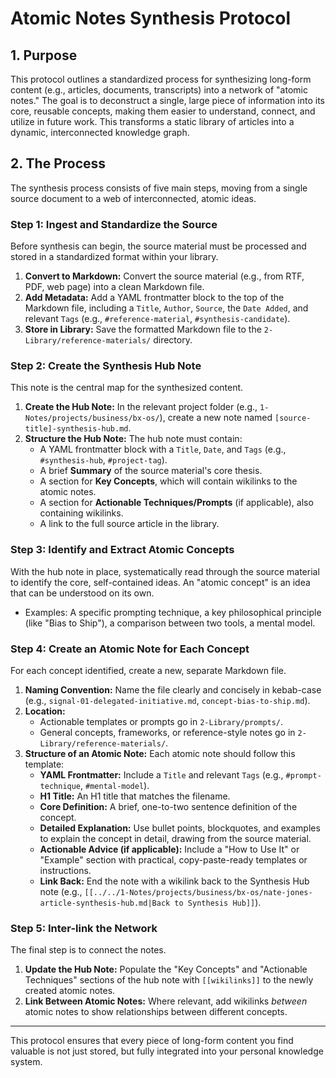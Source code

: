 # Atomic Notes Synthesis Protocol

## 1. Purpose

This protocol outlines a standardized process for synthesizing long-form content (e.g., articles, documents, transcripts) into a network of "atomic notes." The goal is to deconstruct a single, large piece of information into its core, reusable concepts, making them easier to understand, connect, and utilize in future work. This transforms a static library of articles into a dynamic, interconnected knowledge graph.

## 2. The Process

The synthesis process consists of five main steps, moving from a single source document to a web of interconnected, atomic ideas.

### Step 1: Ingest and Standardize the Source

Before synthesis can begin, the source material must be processed and stored in a standardized format within your library.

1.  **Convert to Markdown:** Convert the source material (e.g., from RTF, PDF, web page) into a clean Markdown file.
2.  **Add Metadata:** Add a YAML frontmatter block to the top of the Markdown file, including a `Title`, `Author`, `Source`, the `Date Added`, and relevant `Tags` (e.g., `#reference-material`, `#synthesis-candidate`).
3.  **Store in Library:** Save the formatted Markdown file to the `2-Library/reference-materials/` directory.

### Step 2: Create the Synthesis Hub Note

This note is the central map for the synthesized content.

1.  **Create the Hub Note:** In the relevant project folder (e.g., `1-Notes/projects/business/bx-os/`), create a new note named `[source-title]-synthesis-hub.md`.
2.  **Structure the Hub Note:** The hub note must contain:
    *   A YAML frontmatter block with a `Title`, `Date`, and `Tags` (e.g., `#synthesis-hub`, `#project-tag`).
    *   A brief **Summary** of the source material's core thesis.
    *   A section for **Key Concepts**, which will contain wikilinks to the atomic notes.
    *   A section for **Actionable Techniques/Prompts** (if applicable), also containing wikilinks.
    *   A link to the full source article in the library.

### Step 3: Identify and Extract Atomic Concepts

With the hub note in place, systematically read through the source material to identify the core, self-contained ideas. An "atomic concept" is an idea that can be understood on its own.

*   Examples: A specific prompting technique, a key philosophical principle (like "Bias to Ship"), a comparison between two tools, a mental model.

### Step 4: Create an Atomic Note for Each Concept

For each concept identified, create a new, separate Markdown file.

1.  **Naming Convention:** Name the file clearly and concisely in kebab-case (e.g., `signal-01-delegated-initiative.md`, `concept-bias-to-ship.md`).
2.  **Location:**
    *   Actionable templates or prompts go in `2-Library/prompts/`.
    *   General concepts, frameworks, or reference-style notes go in `2-Library/reference-materials/`.
3.  **Structure of an Atomic Note:** Each atomic note should follow this template:
    *   **YAML Frontmatter:** Include a `Title` and relevant `Tags` (e.g., `#prompt-technique`, `#mental-model`).
    *   **H1 Title:** An H1 title that matches the filename.
    *   **Core Definition:** A brief, one-to-two sentence definition of the concept.
    *   **Detailed Explanation:** Use bullet points, blockquotes, and examples to explain the concept in detail, drawing from the source material.
    *   **Actionable Advice (if applicable):** Include a "How to Use It" or "Example" section with practical, copy-paste-ready templates or instructions.
    *   **Link Back:** End the note with a wikilink back to the Synthesis Hub note (e.g., `[[../../1-Notes/projects/business/bx-os/nate-jones-article-synthesis-hub.md|Back to Synthesis Hub]]`).

### Step 5: Inter-link the Network

The final step is to connect the notes.

1.  **Update the Hub Note:** Populate the "Key Concepts" and "Actionable Techniques" sections of the hub note with `[[wikilinks]]` to the newly created atomic notes.
2.  **Link Between Atomic Notes:** Where relevant, add wikilinks *between* atomic notes to show relationships between different concepts.

---

This protocol ensures that every piece of long-form content you find valuable is not just stored, but fully integrated into your personal knowledge system.
